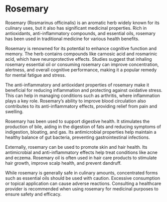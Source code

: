 <!--
source: gpt-40: rosemary (medicinal) (as paragraphs) (less than 220 words)
siblings: parsley, sage, rosemary, thyme
tags: herbals
-->

# Rosemary

Rosemary (Rosmarinus officinalis) is an aromatic herb widely known for its culinary uses, but it also has significant medicinal properties. Rich in antioxidants, anti-inflammatory compounds, and essential oils, rosemary has been used in traditional medicine for various health benefits.

Rosemary is renowned for its potential to enhance cognitive function and memory. The herb contains compounds like carnosic acid and rosmarinic acid, which have neuroprotective effects. Studies suggest that inhaling rosemary essential oil or consuming rosemary can improve concentration, alertness, and overall cognitive performance, making it a popular remedy for mental fatigue and stress.

The anti-inflammatory and antioxidant properties of rosemary make it beneficial for reducing inflammation and protecting against oxidative stress. This can help in managing conditions such as arthritis, where inflammation plays a key role. Rosemary’s ability to improve blood circulation also contributes to its anti-inflammatory effects, providing relief from pain and swelling.

Rosemary has been used to support digestive health. It stimulates the production of bile, aiding in the digestion of fats and reducing symptoms of indigestion, bloating, and gas. Its antimicrobial properties help maintain a healthy balance of gut bacteria, preventing gastrointestinal infections.

Externally, rosemary can be used to promote skin and hair health. Its antimicrobial and anti-inflammatory effects help treat conditions like acne and eczema. Rosemary oil is often used in hair care products to stimulate hair growth, improve scalp health, and prevent dandruff.

While rosemary is generally safe in culinary amounts, concentrated forms such as essential oils should be used with caution. Excessive consumption or topical application can cause adverse reactions. Consulting a healthcare provider is recommended when using rosemary for medicinal purposes to ensure safety and efficacy.
